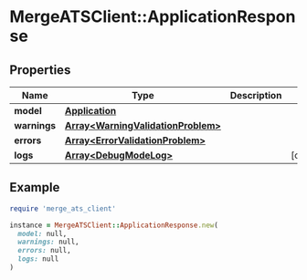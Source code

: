 # MergeATSClient::ApplicationResponse

## Properties

| Name | Type | Description | Notes |
| ---- | ---- | ----------- | ----- |
| **model** | [**Application**](Application.md) |  |  |
| **warnings** | [**Array&lt;WarningValidationProblem&gt;**](WarningValidationProblem.md) |  |  |
| **errors** | [**Array&lt;ErrorValidationProblem&gt;**](ErrorValidationProblem.md) |  |  |
| **logs** | [**Array&lt;DebugModeLog&gt;**](DebugModeLog.md) |  | [optional] |

## Example

```ruby
require 'merge_ats_client'

instance = MergeATSClient::ApplicationResponse.new(
  model: null,
  warnings: null,
  errors: null,
  logs: null
)
```

